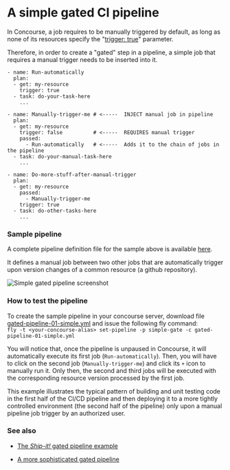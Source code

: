 # A simple gated CI pipeline

In Concourse, a job requires to be manually triggered by default, as long as none of
its resources specify the "[trigger: true](http://concourse-ci.org/get-step.html#trigger)" parameter.

Therefore, in order to create a "gated" step in a pipeline, a simple job that requires a manual trigger needs to be inserted into it.

```
- name: Run-automatically
  plan:
  - get: my-resource
    trigger: true
  - task: do-your-task-here
    ...

- name: Manually-trigger-me # <-----  INJECT manual job in pipeline
  plan:
  - get: my-resource
    trigger: false          # <-----  REQUIRES manual trigger
    passed:
      - Run-automatically   # <-----  Adds it to the chain of jobs in the pipeline
  - task: do-your-manual-task-here
    ...

- name: Do-more-stuff-after-manual-trigger
  plan:
  - get: my-resource
    passed:
      - Manually-trigger-me
    trigger: true
  - task: do-other-tasks-here
    ...
```

### Sample pipeline
A complete pipeline definition file for the sample above is available [here](gated-pipeline-01-simple.yml).

It defines a manual job between two other jobs that are automatically trigger upon version changes of a common resource (a github repository).

![Simple gated pipeline screenshot](https://raw.githubusercontent.com/lsilvapvt/misc-support-files/master/docs/images/simple-gated-pipeline.gif)


### How to test the pipeline
To create the sample pipeline in your concourse server, download file [gated-pipeline-01-simple.yml](gated-pipeline-01-simple.yml) and issue the following fly command:   
`fly -t <your-concourse-alias> set-pipeline -p simple-gate -c gated-pipeline-01-simple.yml`

You will notice that, once the pipeline is unpaused in Concourse, it will automatically execute its first job (`Run-automatically`). Then, you will have to click on the second job (`Manually-trigger-me`) and click its `+` icon to manually run it. Only then, the second and third jobs will be executed with the corresponding resource version processed by the first job.

This example illustrates the typical pattern of building and unit testing code in the first half of the CI/CD pipeline and then deploying it to a more tightly controlled environment (the second half of the pipeline) only upon a manual pipeline job trigger by an authorized user.

### See also

- [The _Ship-it!_ gated pipeline example](../02-shipit)  

- [A more sophisticated gated pipeline](../03-shipit-enhanced)  
